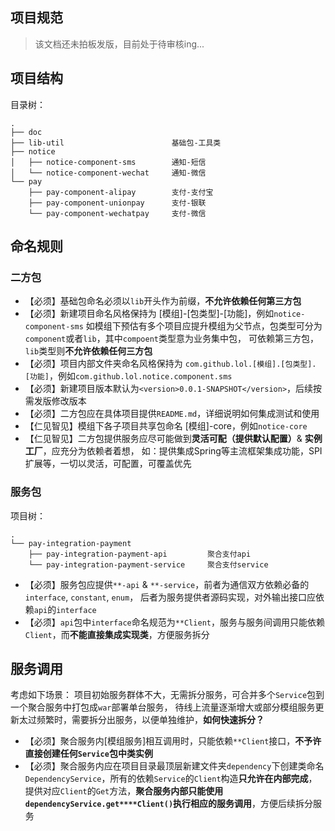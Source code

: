 ## 项目规范

> 该文档还未拍板发版，目前处于待审核ing...

## 项目结构

目录树：
```
.
├── doc
├── lib-util                        基础包-工具类
├── notice                          
│   ├── notice-component-sms        通知-短信
│   └── notice-component-wechat     通知-微信
└── pay
    ├── pay-component-alipay        支付-支付宝
    ├── pay-component-unionpay      支付-银联
    └── pay-component-wechatpay     支付-微信
```

## 命名规则

### 二方包
- 【必须】基础包命名必须以`lib`开头作为前缀，**不允许依赖任何第三方包**
- 【必须】新建项目命名风格保持为 [模组]-[包类型]-[功能]，例如`notice-component-sms`
如模组下预估有多个项目应提升模组为父节点，包类型可分为`component`或者`lib`，其中`compoent`类型意为业务集中包，
可依赖第三方包，`lib`类型则**不允许依赖任何三方包**
- 【必须】项目内部文件夹命名风格保持为 `com.github.lol.[模组].[包类型].[功能]`，例如`com.github.lol.notice.component.sms`
- 【必须】新建项目版本默认为`<version>0.0.1-SNAPSHOT</version>`，后续按需发版修改版本
- 【必须】二方包应在具体项目提供`README.md`，详细说明如何集成测试和使用
- 【仁见智见】模组下各子项目共享包命名 [模组]-core，例如`notice-core`
- 【仁见智见】二方包提供服务应尽可能做到**灵活可配（提供默认配置）**& **实例工厂**，应充分为依赖者着想，
如：提供集成Spring等主流框架集成功能，SPI扩展等，一切以灵活，可配置，可覆盖优先

### 服务包

项目树：
```
.
└── pay-integration-payment                       
    ├── pay-integration-payment-api         聚合支付api
    └── pay-integration-payment-service     聚合支付service
```
- 【必须】服务包应提供`**-api` & `**-service`，前者为通信双方依赖必备的`interface`, `constant`, `enum`，
后者为服务提供者源码实现，对外输出接口应依赖`api`的`interface`
- 【必须】`api`包中`interface`命名规范为`**Client`，服务与服务间调用只能依赖`Client`，而**不能直接集成实现类**，方便服务拆分


## 服务调用

考虑如下场景：
项目初始服务群体不大，无需拆分服务，可合并多个`Service`包到一个聚合服务中打包成`war`部署单台服务，
待线上流量逐渐增大或部分模组服务更新太过频繁时，需要拆分出服务，以便单独维护，**如何快速拆分？**

- 【必须】聚合服务内[模组服务]相互调用时，只能依赖`**Client`接口，**不予许直接创建任何`Service`包中类实例**
- 【必须】聚合服务内应在项目目录最顶层新建文件夹`dependency`下创建类命名`DependencyService`，所有的依赖`Service`的`Client`构造**只允许在内部完成**，
提供对应`Client`的`Get`方法，**聚合服务内部只能使用`dependencyService.get****Client()`执行相应的服务调用**，方便后续拆分服务